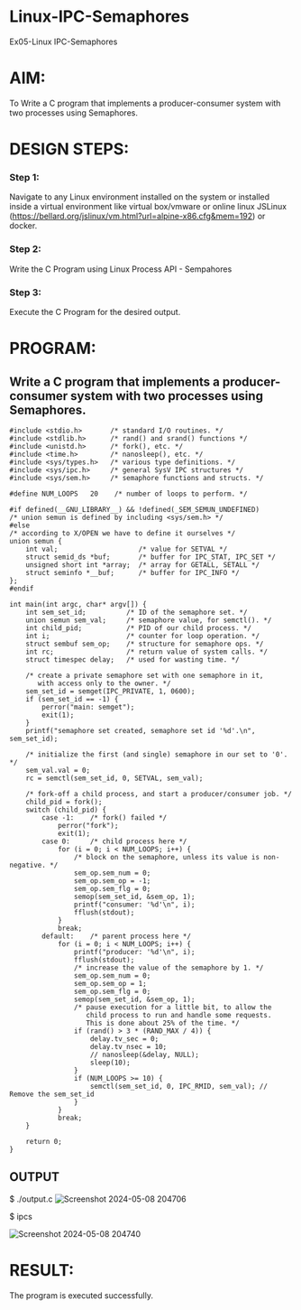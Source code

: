# Linux-IPC-Semaphores
Ex05-Linux IPC-Semaphores

# AIM:
To Write a C program that implements a producer-consumer system with two processes using Semaphores.

# DESIGN STEPS:

### Step 1:

Navigate to any Linux environment installed on the system or installed inside a virtual environment like virtual box/vmware or online linux JSLinux (https://bellard.org/jslinux/vm.html?url=alpine-x86.cfg&mem=192) or docker.

### Step 2:

Write the C Program using Linux Process API - Sempahores

### Step 3:

Execute the C Program for the desired output. 

# PROGRAM:
## Write a C program that implements a producer-consumer system with two processes using Semaphores.

```
#include <stdio.h>       /* standard I/O routines. */
#include <stdlib.h>      /* rand() and srand() functions */
#include <unistd.h>      /* fork(), etc. */
#include <time.h>        /* nanosleep(), etc. */
#include <sys/types.h>   /* various type definitions. */
#include <sys/ipc.h>     /* general SysV IPC structures */
#include <sys/sem.h>     /* semaphore functions and structs. */

#define NUM_LOOPS   20    /* number of loops to perform. */

#if defined(__GNU_LIBRARY__) && !defined(_SEM_SEMUN_UNDEFINED)
/* union semun is defined by including <sys/sem.h> */
#else
/* according to X/OPEN we have to define it ourselves */
union semun {
    int val;                    /* value for SETVAL */
    struct semid_ds *buf;       /* buffer for IPC_STAT, IPC_SET */
    unsigned short int *array;  /* array for GETALL, SETALL */
    struct seminfo *__buf;      /* buffer for IPC_INFO */
};
#endif

int main(int argc, char* argv[]) {
    int sem_set_id;          /* ID of the semaphore set. */
    union semun sem_val;     /* semaphore value, for semctl(). */
    int child_pid;           /* PID of our child process. */
    int i;                   /* counter for loop operation. */
    struct sembuf sem_op;    /* structure for semaphore ops. */
    int rc;                  /* return value of system calls. */
    struct timespec delay;   /* used for wasting time. */

    /* create a private semaphore set with one semaphore in it,
       with access only to the owner. */
    sem_set_id = semget(IPC_PRIVATE, 1, 0600);
    if (sem_set_id == -1) {
        perror("main: semget");
        exit(1);
    }
    printf("semaphore set created, semaphore set id '%d'.\n", sem_set_id);

    /* initialize the first (and single) semaphore in our set to '0'. */
    sem_val.val = 0;
    rc = semctl(sem_set_id, 0, SETVAL, sem_val);

    /* fork-off a child process, and start a producer/consumer job. */
    child_pid = fork();
    switch (child_pid) {
        case -1:    /* fork() failed */
            perror("fork");
            exit(1);
        case 0:     /* child process here */
            for (i = 0; i < NUM_LOOPS; i++) {
                /* block on the semaphore, unless its value is non-negative. */
                sem_op.sem_num = 0;
                sem_op.sem_op = -1;
                sem_op.sem_flg = 0;
                semop(sem_set_id, &sem_op, 1);
                printf("consumer: '%d'\n", i);
                fflush(stdout);
            }
            break;
        default:    /* parent process here */
            for (i = 0; i < NUM_LOOPS; i++) {
                printf("producer: '%d'\n", i);
                fflush(stdout);
                /* increase the value of the semaphore by 1. */
                sem_op.sem_num = 0;
                sem_op.sem_op = 1;
                sem_op.sem_flg = 0;
                semop(sem_set_id, &sem_op, 1);
                /* pause execution for a little bit, to allow the
                   child process to run and handle some requests.
                   This is done about 25% of the time. */
                if (rand() > 3 * (RAND_MAX / 4)) {
                    delay.tv_sec = 0;
                    delay.tv_nsec = 10;
                    // nanosleep(&delay, NULL);
                    sleep(10);
                }
                if (NUM_LOOPS >= 10) {
                    semctl(sem_set_id, 0, IPC_RMID, sem_val); // Remove the sem_set_id
                }
            }
            break;
    }

    return 0;
}

```


## OUTPUT
$ ./output.c
![Screenshot 2024-05-08 204706](https://github.com/VisHinu24/Linux-IPC-Semaphores/assets/144244396/1d987cff-9a37-42dc-9221-b409d3cbb81d)


$ ipcs

![Screenshot 2024-05-08 204740](https://github.com/VisHinu24/Linux-IPC-Semaphores/assets/144244396/588b6248-5c1e-46a0-bb67-fd010b33e546)




# RESULT:
The program is executed successfully.
